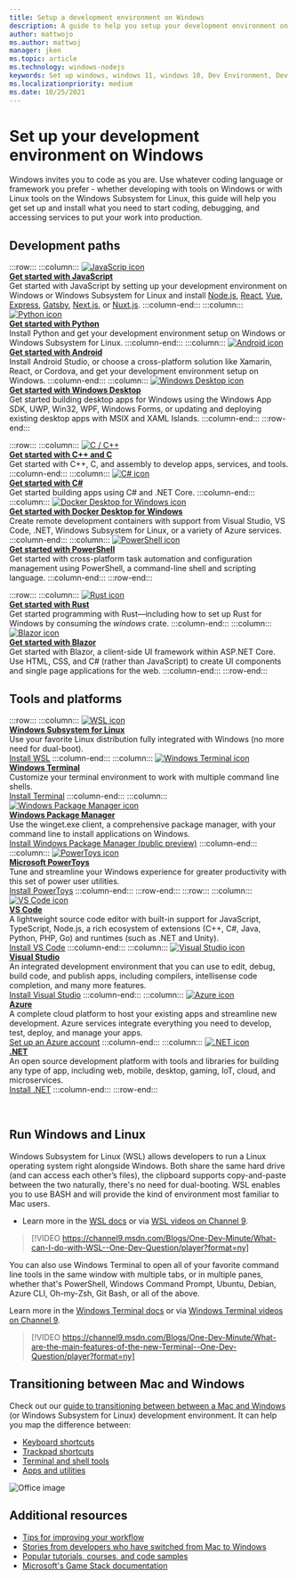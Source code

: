 ```yaml
---
title: Setup a development environment on Windows
description: A guide to help you setup your development environment on Windows and install your preferred tools and code languages. 
author: mattwojo 
ms.author: mattwoj 
manager: jken
ms.topic: article
ms.technology: windows-nodejs
keywords: Set up windows, windows 11, windows 10, Dev Environment, Dev tools, development paths, Microsoft Developer, Tips, Performance, WSL, terminal, nodejs, python
ms.localizationpriority: medium
ms.date: 10/25/2021
---
```


# Set up your development environment on Windows

Windows invites you to code as you are. Use whatever coding language or framework you prefer - whether developing with tools on Windows or with Linux tools on the Windows Subsystem for Linux, this guide will help you get set up and install what you need to start coding, debugging, and accessing services to put your work into production.

## Development paths

:::row:::
    :::column:::
       [![JavaScrip icon](../images/javascript-logo.png)](./javascript/index.md)<br>
        **[Get started with JavaScript](./javascript/index.md)**<br>
        Get started with JavaScript by setting up your development environment on Windows or Windows Subsystem for Linux and install [Node.js](./javascript/nodejs-overview.md), [React](./javascript/react-overview.md), [Vue](./javascript/vue-overview.md), [Express](./javascript/nodejs-beginners-tutorial.md), [Gatsby](./javascript/gatsby-on-wsl.md), [Next.js](./javascript/nextjs-on-wsl.md), or [Nuxt.js](./javascript/nuxtjs-on-wsl.md).
    :::column-end:::
    :::column:::
       [![Python icon](../images/python-logo.png)](../python/index.yml)<br>
        **[Get started with Python](../python/index.yml)**<br>
        Install Python and get your development environment setup on Windows or Windows Subsystem for Linux.
    :::column-end:::
    :::column:::
       [![Android icon](../images/android-logo.png)](/windows/android)<br>
        **[Get started with Android](/windows/android)**<br>
        Install Android Studio, or choose a cross-platform solution like Xamarin, React, or Cordova, and get your development environment setup on Windows.
    :::column-end:::
    :::column:::
       [![Windows Desktop icon](../images/windows-logo.png)](../apps/index.yml)<br>
        **[Get started with Windows Desktop](../apps/index.yml)**<br>
        Get started building desktop apps for Windows using the Windows App SDK, UWP, Win32, WPF, Windows Forms, or updating and deploying existing desktop apps with MSIX and XAML Islands.
    :::column-end:::
:::row-end:::

:::row:::
    :::column:::
       [![C / C++](../images/c-logo.png)](/cpp/)<br>
        **[Get started with C++ and C](/cpp/)**<br>
        Get started with C++, C, and assembly to develop apps, services, and tools.
    :::column-end:::
    :::column:::
       [![C# icon](../images/csharp-logo.png)](/dotnet/csharp/)<br>
        **[Get started with C#](/dotnet/csharp/)**<br>
        Get started building apps using C# and .NET Core.
    :::column-end:::
    :::column:::
       [![Docker Desktop for Windows icon](../images/docker-logo.png)](../dev-environment/docker/overview.md)<br>
        **[Get started with Docker Desktop for Windows](../dev-environment/docker/overview.md)**<br>
        Create remote development containers with support from Visual Studio, VS Code, .NET, Windows Subsystem for Linux, or a variety of Azure services.
    :::column-end:::
    :::column:::
       [![PowerShell icon](../images/powershell.png)](/powershell/)<br>
        **[Get started with PowerShell](/powershell/)**<br>
        Get started with cross-platform task automation and configuration management using PowerShell, a command-line shell and scripting language.
    :::column-end:::
:::row-end:::

:::row:::
    :::column:::
       [![Rust icon](../images/rust-icon.png)](./rust/index.yml)<br>
        **[Get started with Rust](./rust/index.yml)**<br>
        Get started programming with Rust&mdash;including how to set up Rust for Windows by consuming the *windows* crate.
    :::column-end:::
    :::column:::
       [![Blazor icon](../images/blazor-icon.png)](https://dotnet.microsoft.com/apps/aspnet/web-apps/blazor)<br>
        **[Get started with Blazor](https://dotnet.microsoft.com/apps/aspnet/web-apps/blazor)**<br>
        Get started with Blazor, a client-side UI framework within ASP.NET Core. Use HTML, CSS, and C# (rather than JavaScript) to create UI components and single page applications for the web.
    :::column-end:::
:::row-end:::

## Tools and platforms

:::row:::
    :::column:::
       [![WSL icon](../images/windows-linux-dev-env.png)](/windows/wsl/)<br>
        **[Windows Subsystem for Linux](/windows/wsl/)**<br>
        Use your favorite Linux distribution fully integrated with Windows (no more need for dual-boot).<br>
        [Install WSL](/windows/wsl/install-win10)
    :::column-end:::
    :::column:::
       [![Windows Terminal icon](../images/terminal.png)](/windows/terminal/)<br>
        **[Windows Terminal](/windows/terminal/)**<br>
        Customize your terminal environment to work with multiple command line shells.
        <br>
        [Install Terminal](https://www.microsoft.com/p/windows-terminal/9n0dx20hk701?rtc=1&activetab=pivot:overviewtab)
    :::column-end:::
    :::column:::
       [![Windows Package Manager icon](../images/winget.png)](../package-manager/index.md)<br>
        **[Windows Package Manager](../package-manager/index.md)**<br>
        Use the winget.exe client, a comprehensive package manager, with your command line to install applications on Windows.<br>
        [Install Windows Package Manager (public preview)](../package-manager/winget/index.md#install-the-winget-client)
    :::column-end:::
    :::column:::
       [![PowerToys icon](../images/powertoys.png)](../powertoys/index.md)<br>
        **[Microsoft PowerToys](../powertoys/index.md)**<br>
        Tune and streamline your Windows experience for greater productivity with this set of power user utilities.<br>
        [Install PowerToys](../powertoys/install.md)
    :::column-end:::
:::row-end:::
:::row:::
    :::column:::
       [![VS Code icon](../images/Vscode.png)](https://code.visualstudio.com/docs)<br>
        **[VS Code](https://code.visualstudio.com/docs)**<br>
        A lightweight source code editor with built-in support for JavaScript, TypeScript, Node.js, a rich ecosystem of extensions (C++, C#, Java, Python, PHP, Go) and runtimes (such as .NET and Unity).<br>
        [Install VS Code](https://code.visualstudio.com/download)
    :::column-end:::
    :::column:::
       [![Visual Studio icon](../images/visualstudio.png)](/visualstudio/windows/)<br>
        **[Visual Studio](/visualstudio/windows/)**<br>
        An integrated development environment that you can use to edit, debug, build code, and publish apps, including compilers, intellisense code completion, and many more features.<br>
        [Install Visual Studio](/visualstudio/install/install-visual-studio)
    :::column-end:::
    :::column:::
       [![Azure icon](../images/Azure.png)](/azure/guides/developer/azure-developer-guide)<br>
        **[Azure](/azure/guides/developer/azure-developer-guide)**<br>
        A complete cloud platform to host your existing apps and streamline new development. Azure services integrate everything you need to develop, test, deploy, and manage your apps.<br>
        [Set up an Azure account](https://azure.microsoft.com/free/)
    :::column-end:::
    :::column:::
       [![.NET icon](../images/net.png)](https://dotnet.microsoft.com/)<br>
        **[.NET](/dotnet/standard/get-started/)**<br>
        An open source development platform with tools and libraries for building any type of app, including web, mobile, desktop, gaming, IoT, cloud, and microservices.<br>
        [Install .NET](https://dotnet.microsoft.com/download)
    :::column-end:::
:::row-end:::

<br>

## Run Windows and Linux

Windows Subsystem for Linux (WSL) allows developers to run a Linux operating system right alongside Windows. Both share the same hard drive (and can access each other’s files), the clipboard supports copy-and-paste between the two naturally, there's no need for dual-booting. WSL enables you to use BASH and will provide the kind of environment most familiar to Mac users.
- Learn more in the [WSL docs](/windows/wsl) or via [WSL videos on Channel 9](https://channel9.msdn.com/Search?term=wsl&lang-en=true).

> [!VIDEO https://channel9.msdn.com/Blogs/One-Dev-Minute/What-can-I-do-with-WSL--One-Dev-Question/player?format=ny]

You can also use Windows Terminal to open all of your favorite command line tools in the same window with multiple tabs, or in multiple panes, whether that's PowerShell, Windows Command Prompt, Ubuntu, Debian, Azure CLI, Oh-my-Zsh, Git Bash, or all of the above.

Learn more in the [Windows Terminal docs](/windows/terminal) or via [Windows Terminal videos on Channel 9](https://channel9.msdn.com/Search?term=windows%20terminal&lang-en=true).

> [!VIDEO https://channel9.msdn.com/Blogs/One-Dev-Minute/What-are-the-main-features-of-the-new-Terminal--One-Dev-Question/player?format=ny]

## Transitioning between Mac and Windows

Check out our [guide to transitioning between between a Mac and Windows](./mac-to-windows.md) (or Windows Subsystem for Linux) development environment. It can help you map the difference between:

- [Keyboard shortcuts](./mac-to-windows.md#keyboard-shortcuts)
- [Trackpad shortcuts](./mac-to-windows.md#trackpad-shortcuts)
- [Terminal and shell tools](./mac-to-windows.md#command-line-shells-and-terminals)
- [Apps and utilities](./mac-to-windows.md#apps-and-utilities)

![Office image](../images/flashy-office3.png)

## Additional resources

- [Tips for improving your workflow](./tips.md)
- [Stories from developers who have switched from Mac to Windows](./dev-stories.md)
- [Popular tutorials, courses, and code samples](./tutorials.md)
- [Microsoft's Game Stack documentation](/gaming/)
